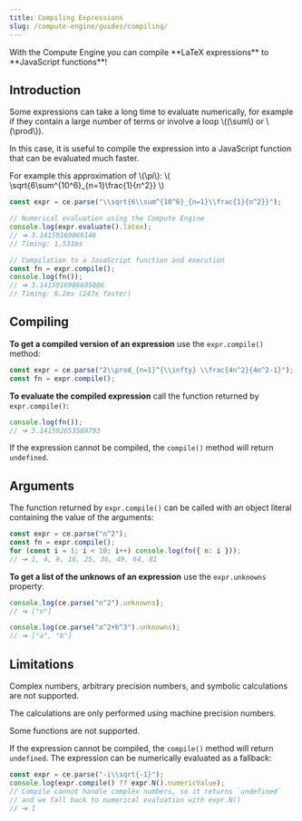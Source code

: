 ```yaml
---
title: Compiling Expressions
slug: /compute-engine/guides/compiling/
---
```


<Intro>
With the Compute Engine you can compile **LaTeX expressions** to **JavaScript functions**!
</Intro>

## Introduction

Some expressions can take a long time to evaluate numerically, for example if
they contain a large number of terms or involve a loop \\((\sum\\) or
\\(\prod\\)).

In this case, it is useful to compile the expression into a JavaScript function
that can be evaluated much faster.

For example this approximation of \\(\pi\\): \\(
\sqrt\{6\sum^\{10^6\}\_\{n=1\}\frac\{1\}\{n^2\}\} \\)

```javascript
const expr = ce.parse("\\sqrt{6\\sum^{10^6}_{n=1}\\frac{1}{n^2}}");

// Numerical evaluation using the Compute Engine
console.log(expr.evaluate().latex);
// ➔ 3.14159169866146
// Timing: 1,531ms

// Compilation to a JavaScript function and execution
const fn = expr.compile();
console.log(fn());
// ➔ 3.1415916986605086
// Timing: 6.2ms (247x faster)
```

## Compiling

**To get a compiled version of an expression** use the `expr.compile()` method:

```javascript
const expr = ce.parse("2\\prod_{n=1}^{\\infty} \\frac{4n^2}{4n^2-1}");
const fn = expr.compile();
```

**To evaluate the compiled expression** call the function returned by
`expr.compile()`:

```javascript
console.log(fn());
// ➔ 3.141592653589793
```

If the expression cannot be compiled, the `compile()` method will return
`undefined`.

## Arguments

The function returned by `expr.compile()` can be called with an object literal
containing the value of the arguments:

```javascript
const expr = ce.parse("n^2");
const fn = expr.compile();
for (const i = 1; i < 10; i++) console.log(fn({ n: i }));
// ➔ 1, 4, 9, 16, 25, 36, 49, 64, 81
```

**To get a list of the unknows of an expression** use the `expr.unknowns`
property:

```javascript
console.log(ce.parse("n^2").unknowns);
// ➔ ["n"]

console.log(ce.parse("a^2+b^3").unknowns);
// ➔ ["a", "b"]
```

## Limitations

Complex numbers, arbitrary precision numbers, and symbolic calculations are not
supported.

The calculations are only performed using machine precision numbers.

Some functions are not supported.

If the expression cannot be compiled, the `compile()` method will return
`undefined`. The expression can be numerically evaluated as a fallback:

```javascript
const expr = ce.parse("-i\\sqrt{-1}");
console.log(expr.compile() ?? expr.N().numericValue);
// Compile cannot handle complex numbers, so it returns `undefined`
// and we fall back to numerical evaluation with expr.N()
// ➔ 1
```
